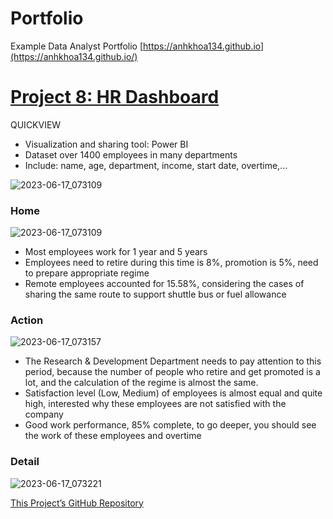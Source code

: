 # Portfolio
Example Data Analyst Portfolio
[https://anhkhoa134.github.io](https://anhkhoa134.github.io/)
# [Project 8: HR Dashboard](https://github.com/anhkhoa134/portfolio/tree/main/Project_8)

QUICKVIEW
* Visualization and sharing tool: Power BI
* Dataset over 1400 employees in many departments
* Include: name, age, department, income, start date, overtime,...

![2023-06-17_073109](https://github.com/anhkhoa134/portfolio/assets/108108639/0f3ac283-1968-4082-b06c-a4fca950e4b2)

### Home
![2023-06-17_073109](https://github.com/anhkhoa134/portfolio/assets/108108639/0f3ac283-1968-4082-b06c-a4fca950e4b2)
- Most employees work for 1 year and 5 years
- Employees need to retire during this time is 8%, promotion is 5%, need to prepare appropriate regime
- Remote employees accounted for 15.58%, considering the cases of sharing the same route to support shuttle bus or fuel allowance

### Action
![2023-06-17_073157](https://github.com/anhkhoa134/portfolio/assets/108108639/c9f5295f-94e4-415b-a487-fd6da5530af4)
- The Research & Development Department needs to pay attention to this period, because the number of people who retire and get promoted is a lot, and the calculation of the regime is almost the same.
- Satisfaction level (Low, Medium) of employees is almost equal and quite high, interested why these employees are not satisfied with the company
- Good work performance, 85% complete, to go deeper, you should see the work of these employees and overtime

### Detail
![2023-06-17_073221](https://github.com/anhkhoa134/portfolio/assets/108108639/d8317c4d-f7db-4160-83c3-872991e00a41)
  
[This Project’s GitHub Repository](https://github.com/anhkhoa134/portfolio/tree/main/Project_8)



